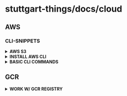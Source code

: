 # stuttgart-things/docs/cloud

## AWS

### CLI-SNIPPETS

<details><summary><b>AWS S3</b></summary>

```bash
# LIST BUCKETS
aws s3 ls

# CREATE BUCKET
aws s3 mb s3://ankit-devops

# LIST BUCKET CONTENT
aws s3 ls s3://terraform-20240319071635887700000001

# COPY FILE TO BUCKET
aws s3 cp cic-k8s-role-service-account.yml s3://terraform-20240319071635887700000001/test.yml

# LIST VPCS
aws ec2 --query 'Vpcs[*].{name:Tags[?Key==`Name`].Value|[0], VpcId:VpcId, Cidr:CidrBlockAssociationSet[*].CidrBlock}' describe-vpcs
```

</details>

<details><summary><b>INSTALL AWS CLI</b></summary>

The AWS Command Line Interface (AWS CLI) is a unified tool to manage your AWS services. With just one tool to download and configure, you can control multiple AWS services from the command line and automate them through scripts.

### INSTALLATION

#### Requirements

You must be able to extract or "unzip" the downloaded package. If your operating system doesn't have the built-in unzip command, use an equivalent.

#### Install the AWS CLI

To [install the AWS CLI](https://docs.aws.amazon.com/cli/latest/userguide/getting-started-install.html) you must run the following commands.

```bash
curl "https://awscli.amazonaws.com/awscli-exe-linux-x86_64.zip" -o "awscliv2.zip"
unzip awscliv2.zip
sudo ./aws/install
```

Confirm the installation with the following command.

```bash
aws --version
```

```yaml
kind: Secret
apiVersion: v1
metadata:
  name: basic
type: Opaque
stringData:
  .gitconfig: |
    [url "https://<USERNAME>:<TOKEN>@github.<ENT>.com"]
        insteadOf = https://github.<ENT>.com
    [user]
        name = Patrick Hermann
        email = patrick.hermann@sva.de
  .git-credentials: |
    https://<USERNAME>:<TOKEN>@github.<ENT>.com
```

</details>

<details><summary><b>BASIC CLI COMMANDS</b></summary>

| COMMAND                   | DESCRIPTION                                                                   | EXAMPLE CALL                                                                                                                                  |
| ------------------------- | ----------------------------------------------------------------------------- | --------------------------------------------------------------------------------------------------------------------------------------------- |
| get-caller-identity       | Returns details about the IAM user                                            | aws sts get-caller-identity --output text                                                                                                     |
| describe-instances        | Display detailed information about all instances that are managed by you      | aws ec2 describe-instances --filter Name=tag:Name,Values=dev-server                                                                           |
| start-instances           | Starts the specified instance                                                 | aws ec2 start-instances --instance-ids i-5c8282ed i-44a44ac3                                                                                  |
| stop-instances            | Stops the specified instance                                                  | aws ec2 stop-instances --instance-ids i-5c8282ed                                                                                              |
| terminate-instances       | Terminates the specified instance                                             | aws ec2 terminate-instances --instance-ids i-44a44ac3                                                                                         |
| create-tags               | Adds a new tag to the specified instance                                      | aws ec2 create-tags --resources i-dddddd70 --tags Key=Department,Value=Finance                                                                |
| attach-volume             | Attaches a specified volume to a particular instance                          | aws ec2 attach-volume --volume-id vol-1d5cc8cc --instance-id i-dddddd70 --device /dev/sdh                                                     |
| run-instances             | Creates a new AWS EC2 instance                                                | aws ec2 run-instances --image-id ami-22111148 --count 1 --instance-type t1.micro --key-name stage-key --security-groups my-aws-security-group |
| reboot-instances          | Reboots the given instance                                                    | aws ec2 reboot-instances --instance-ids i-dddddd70                                                                                            |
| modify-instance-attribute | Changes an attribute of existing instance                                     | aws ec2 modify-instance-attribute --instance-id i-44a44ac3 --instance-type "{\"Value\": \"m1.small\"}"                                        |
| create-image              | Creates new image                                                             | aws ec2 create-image --instance-id i-44a44ac3 --name "Dev AMI" --description "AMI for development server"                                     |
| get-console-output        | Displays whatever was sent to the system console for your particular instance | aws ec2 get-console-output --instance-id i-44a44ac3                                                                                           |
| monitor-instances         | Enables advanced cloudwatch monitoring                                        | aws ec2 monitor-instances --instance-ids i-44a44ac3                                                                                           |
| describe-key-pairs        | Displays all keypairs created so far                                          | aws ec2 describe-key-pairs                                                                                                                    |
| describe-subnets          | Describes one or more of your subnets                                         | aws ec2 describe-subnets                                                                                                                      |
| describe-vpcs             | Describes one or more of your VPCs                                            | aws ec2 describe-vpcs                                                                                                                         |

Reference Links:

- [15 Essential Amazon AWS EC2 CLI Command](https://www.thegeekstuff.com/2016/04/aws-ec2-cli-examples/)
- [describe-VPCs](https://docs.aws.amazon.com/cli/latest/reference/ec2/describe-vpcs.html)
- [describe-subnets](https://docs.aws.amazon.com/cli/latest/reference/ec2/describe-subnets.html)

</details>

## GCR

<details><summary><b>WORK W/ GCR REGISTRY</b></summary>

## LOGIN W/HELM AT GCR

```bash
cat gcr.json | helm registry login -u _json_key --password-stdin \eu.gcr.io
```

## PUSH OCI HELM CHART TO GCR

```bash
helm package ./sthings-helm-toolkit
helm push sthings-helm-toolkit-2.4.7.tgz oci://eu.gcr.io/stuttgart-things/sthings-helm-toolkit
```

## LOGIN W/NERDCTL AT GCR

```bash
cat gcr.json | nerdctl login -u _json_key --password-stdin \eu.gcr.io
```

## ADD GCR TO HARBOR (REGISTRY)

Endpoint: https://eu.gcr.io
Access ID: \_json_key

<details><summary><b>Access Secret</b></summary>

```yaml
{
  "type": "service_account",
  "project_id": "",
  "private_key_id": "",
  "private_key": "",
  "client_email": "",
  "client_id": "",
  "auth_uri": "",
  "token_uri": "",
  "auth_provider_x509_cert_url": "",
  "client_x509_cert_url": "",
}
```

</details>

</details>
